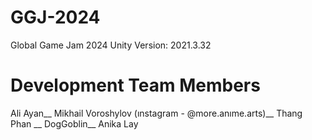 # GGJ-2024
Global Game Jam 2024
Unity Version: 2021.3.32
# Development Team Members

Ali Ayan__
Mikhail Voroshylov (ınstagram - @more.anıme.arts)__
Thang Phan __
DogGoblin__
Anika Lay

